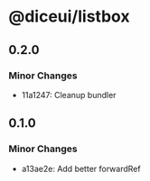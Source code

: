 # @diceui/listbox

## 0.2.0

### Minor Changes

- 11a1247: Cleanup bundler

## 0.1.0

### Minor Changes

- a13ae2e: Add better forwardRef
